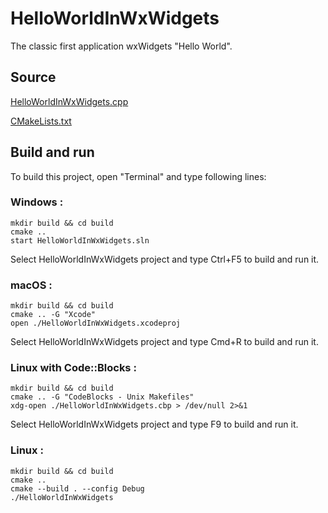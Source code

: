 # HelloWorldInWxWidgets

The classic first application wxWidgets "Hello World".

## Source

[HelloWorldInWxWidgets.cpp](HelloWorldInWxWidgets.cpp)

[CMakeLists.txt](CMakeLists.txt)

## Build and run

To build this project, open "Terminal" and type following lines:

### Windows :

``` shell
mkdir build && cd build
cmake .. 
start HelloWorldInWxWidgets.sln
```

Select HelloWorldInWxWidgets project and type Ctrl+F5 to build and run it.

### macOS :

``` shell
mkdir build && cd build
cmake .. -G "Xcode"
open ./HelloWorldInWxWidgets.xcodeproj
```

Select HelloWorldInWxWidgets project and type Cmd+R to build and run it.

### Linux with Code::Blocks :

``` shell
mkdir build && cd build
cmake .. -G "CodeBlocks - Unix Makefiles"
xdg-open ./HelloWorldInWxWidgets.cbp > /dev/null 2>&1
```

Select HelloWorldInWxWidgets project and type F9 to build and run it.

### Linux :

``` shell
mkdir build && cd build
cmake .. 
cmake --build . --config Debug
./HelloWorldInWxWidgets
```
